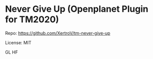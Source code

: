 # Never Give Up (Openplanet Plugin for TM2020)

Repo: https://github.com/XertroV/tm-never-give-up

License: MIT

GL HF
